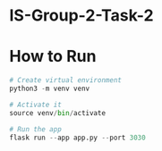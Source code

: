 # IS-Group-2-Task-2

# How to Run
```py
# Create virtual environment
python3 -m venv venv

# Activate it
source venv/bin/activate

# Run the app
flask run --app app.py --port 3030
```